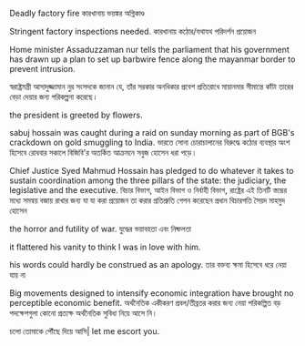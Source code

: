 Deadly factory fire
কারখানায় ভয়ঙ্কর অগ্নিকাণ্ড

Stringent factory inspections needed.
কারখানায় কঠোর/যথাযথ পরিদর্শন প্রয়োজন


Home minister Assaduzzaman nur tells the parliament that his government has drawn up a plan to set up barbwire fence along the mayanmar border to prevent intrusion.

স্বরাষ্ট্রমন্ত্রী আসাদুজ্জামান নুর সংসদকে জানান যে, তাঁর সরকার অনধিকার প্রবেশ প্রতিরোধে মায়ানমার সীমান্তে কাঁটা তারের বেড়া দেয়ার  জন্য পরিকল্পনা করেছে।

the president is greeted by flowers.


sabuj hossain was caught during a raid on sunday morning as part of BGB's crackdown on gold smuggling to India.
ভারতে সোনা চোরাচালানের বিরুদ্ধে কঠোর ব্যবস্থার অংশ হিসেবে রোববার সকালে বিজিবি'র অতর্কিত আক্রমনে সবুজ হোসেন ধরা পড়ে।

Chief Justice Syed Mahmud Hossain has pledged to do whatever it takes to sustain coordination among the three pillars of the state: the judiciary, the legislative and the executive.
বিচার বিভাগ, আইন বিভাগ ও নির্বাহী বিভাগ, রাষ্ট্রের এই তিনটি স্তম্ভের মধ্যে সমন্বয় বজায় রাখার জন্য যা যা করা প্রয়োজন তা করার প্রতিশ্রুতি গেপন করেছেন প্রধান বিচারপতি সৈয়দ মাহমুদ হোসেন

the horror and futility of war.    	যুদ্ধের ভয়াবহতা এবং নিষ্ফলতা

it flattered his vanity to think I was in love with him.


his words could hardly be construed as an apology.
তার বক্তব্য ক্ষমা হিসেবে ধরে নেয়া যায় না


Big movements designed to intensify economic integration have brought no perceptible economic benefit.
অর্থনৈতিক একীকরণ প্রবল/তীব্রতর করার জন্য নেয়া পরিকল্পিত বড় পদক্ষেপগুলা কোনো প্রত্যক্ষ অর্থনৈতিক সুবিধা নিয়ে আসে নি।
	
চলো তোমাকে পৌঁছে দিয়ে আসি|
let me escort you.
  
